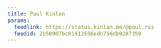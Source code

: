 ```yaml
---
title: Paul Kinlan
params:
  feedlink: https://status.kinlan.me/@paul.rss
  feedid: 2b50907bc01513556edb756db9287359
---
```

